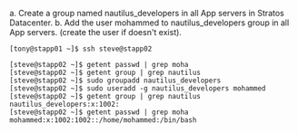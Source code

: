 a. Create a group named nautilus_developers in all App servers in Stratos Datacenter.
b. Add the user mohammed to nautilus_developers group in all App servers. (create the user if doesn't exist).

```
[tony@stapp01 ~]$ ssh steve@stapp02

[steve@stapp02 ~]$ getent passwd | grep moha
[steve@stapp02 ~]$ getent group | grep nautilus
[steve@stapp02 ~]$ sudo groupadd nautilus_developers
[steve@stapp02 ~]$ sudo useradd -g nautilus_developers mohammed
[steve@stapp02 ~]$ getent group | grep nautilus
nautilus_developers:x:1002:
[steve@stapp02 ~]$ getent passwd | grep moha
mohammed:x:1002:1002::/home/mohammed:/bin/bash

```
